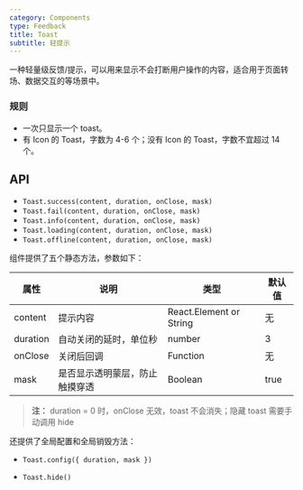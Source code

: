 ```yaml
---
category: Components
type: Feedback
title: Toast
subtitle: 轻提示
---
```


一种轻量级反馈/提示，可以用来显示不会打断用户操作的内容，适合用于页面转场、数据交互的等场景中。

### 规则
- 一次只显示一个 toast。
- 有 Icon 的 Toast，字数为 4-6 个；没有 Icon 的 Toast，字数不宜超过 14 个。

## API

- `Toast.success(content, duration, onClose, mask)`
- `Toast.fail(content, duration, onClose, mask)`
- `Toast.info(content, duration, onClose, mask)`
- `Toast.loading(content, duration, onClose, mask)`
- `Toast.offline(content, duration, onClose, mask)`

组件提供了五个静态方法，参数如下：

属性 | 说明 | 类型 | 默认值
----|-----|------|------
| content    | 提示内容       | React.Element or String    | 无           |
| duration   | 自动关闭的延时，单位秒 | number                 | 3          |
| onClose    | 关闭后回调 |  Function                 | 无          |
| mask    | 是否显示透明蒙层，防止触摸穿透 |  Boolean  | true          |

> **注：**  duration = 0 时，onClose 无效，toast 不会消失；隐藏 toast 需要手动调用 hide

还提供了全局配置和全局销毁方法：

- `Toast.config({ duration, mask })`

- `Toast.hide()`
